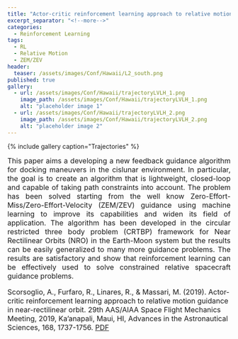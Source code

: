 ```yaml
---
title: "Actor-critic reinforcement learning approach to relative motion guidance in near-rectilinear orbit"
excerpt_separator: "<!--more-->"
categories:
  - Reinforcement Learning
tags:
  - RL
  - Relative Motion
  - ZEM/ZEV
header:
  teaser: /assets/images/Conf/Hawaii/L2_south.png
published: true
gallery:
  - url: /assets/images/Conf/Hawaii/trajectoryLVLH_1.png
    image_path: /assets/images/Conf/Hawaii/trajectoryLVLH_1.png
    alt: "placeholder image 1"
  - url: /assets/images/Conf/Hawaii/trajectoryLVLH_2.png
    image_path: /assets/images/Conf/Hawaii/trajectoryLVLH_2.png
    alt: "placeholder image 2"
---
```


{% include gallery caption="Trajectories" %}

<font size="3">

<div style="text-align: justify;">
This paper aims a developing a new feedback guidance algorithm for docking maneuvers in the cislunar environment. In particular, the goal is to create an algorithm that is lightweight, closed-loop and capable of taking path constraints into account. The problem has been solved starting from the well know Zero-Effort-Miss/Zero-Effort-Velocity (ZEM/ZEV) guidance using machine learning to improve its capabilities and widen its field of application. The algorithm has been developed in the circular restricted three body problem (CRTBP) framework for Near Rectilinear Orbits (NRO) in the Earth-Moon system but the results can be easily generalized to many more guidance problems. The results are satisfactory and show that reinforcement learning can be effectively used to solve constrained relative spacecraft guidance problems.</div>

<!-- {% include figure image_path="/assets/images/Conf/Hawaii/trajectoryLVLH_1.png" %}

{% include figure image_path="/assets/images/Conf/Hawaii/trajectoryLVLH_2.png" %} -->

Scorsoglio, A., Furfaro, R., Linares, R., & Massari, M. (2019). Actor-critic reinforcement learning approach to relative motion guidance in near-rectilinear orbit. 29th AAS/AIAA Space Flight Mechanics Meeting, 2019, Ka’anapali, Maui, HI, Advances in the Astronautical Sciences, 168, 1737-1756. [PDF](https://www.researchgate.net/profile/Richard-Linares/publication/331147324_Actor-Critic_Reinforcement_Learning_Approach_to_Relative_Motion_Guidance_in_Near-Rectilinear_Orbit/links/5c67667ba6fdcc404eb453bd/Actor-Critic-Reinforcement-Learning-Approach-to-Relative-Motion-Guidance-in-Near-Rectilinear-Orbit.pdf)


</font>